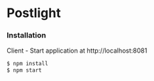 # Postlight

### Installation

Client - Start application at http://localhost:8081

```sh
$ npm install
$ npm start
```

